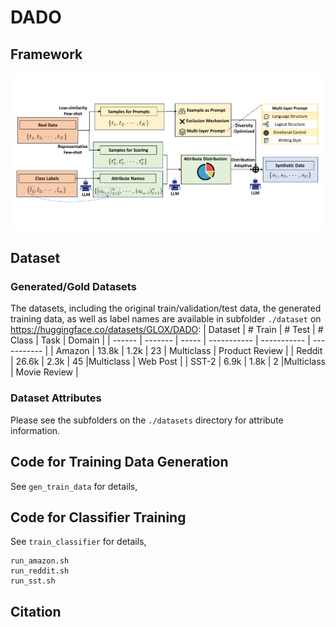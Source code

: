 # DADO



## Framework
![DADO](figure/system.png)

## Dataset
### Generated/Gold Datasets
The datasets, including the original train/validation/test data, the generated training data, as well as label names are available in subfolder `./dataset`  on https://huggingface.co/datasets/GLOX/DADO:
| Dataset | # Train | # Test | # Class | Task  | Domain |
| ------  | ------- | ----- | ----------- | ----------- | ----------- |
| Amazon | 13.8k | 1.2k | 23 | Multiclass | Product Review |
| Reddit | 26.6k | 2.3k | 45 |Multiclass | Web Post |
| SST-2 | 6.9k | 1.8k | 2 |Multiclass | Movie Review |



###  Dataset Attributes
Please see the subfolders on the `./datasets` directory for attribute information.

## Code for Training Data Generation
See `gen_train_data` for details,

## Code for Classifier Training
See `train_classifier` for details, 

```
run_amazon.sh
run_reddit.sh
run_sst.sh
```



## Citation

